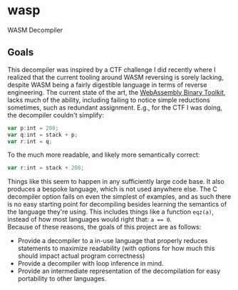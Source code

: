# wasp
WASM Decompiler

## Goals
This decompiler was inspired by a CTF challenge I did recently where I realized that the current tooling around WASM reversing is sorely lacking, despite WASM being a fairly digestible language in terms of reverse engineering. The current state of the art, the [WebAssembly Binary Toolkit](https://github.com/WebAssembly/wabt), lacks much of the ability, including failing to notice simple reductions sometimes, such as redundant assignment. E.g., for the CTF I was doing, the decompiler couldn't simplify:
```js
var p:int = 208;
var q:int = stack + p;
var r:int = q;
```
To the much more readable, and likely more semantically correct:
```js
var r:int = stack + 208;
```
Things like this seem to happen in any sufficiently large code base. It also produces a bespoke language, which is not used anywhere else. The C decompiler option fails on even the simplest of examples, and as such there is no easy starting point for decompiling besides learning the semantics of the language they're using. This includes things like a function `eqz(a)`, instead of how most languages would right that: `a == 0`.  
Because of these reasons, the goals of this project are as follows:
- Provide a decompiler to a in-use language that properly reduces statements to maximize readability (with options for how much this should impact actual program correctness)
- Provide a decompiler with loop inference in mind.
- Provide an intermediate representation of the decompilation for easy portability to other languages. 

